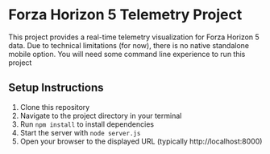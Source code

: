 # Forza Horizon 5 Telemetry Project

This project provides a real-time telemetry visualization for Forza Horizon 5 data.
Due to technical limitations (for now), there is no native standalone mobile option. You will need some command line experience to run this project

## Setup Instructions

1. Clone this repository
2. Navigate to the project directory in your terminal
3. Run `npm install` to install dependencies
4. Start the server with `node server.js`
5. Open your browser to the displayed URL (typically http://localhost:8000)
